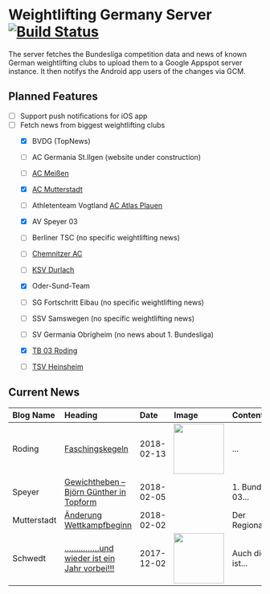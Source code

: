 # Weightlifting Germany Server [![Build Status](https://travis-ci.org/WGierke/weightlifting_germany_server.svg?branch=master)](https://travis-ci.org/WGierke/weightlifting_germany_server)

The server fetches the Bundesliga competition data and news of known German weightlifting clubs to upload them to a Google Appspot server instance.
It then notifys the Android app users of the changes via GCM.

## Planned Features
- [ ] Support push notifications for iOS app  
- [ ] Fetch news from biggest weightlifting clubs
    - [X] BVDG (TopNews)
    - [ ] AC Germania St.Ilgen (website under construction)
    - [ ] [AC Meißen](http://www.ac-meissen.de/index.php?start=1)
    - [X] [AC Mutterstadt](http://www.ac-mutterstadt.de/index.php?start=1)
    - [ ] Athletenteam Vogtland [AC Atlas Plauen](https://acatlas.wordpress.com/)
    - [X] AV Speyer 03
    - [ ] Berliner TSC (no specific weightlifting news)
    - [ ] [Chemnitzer AC](http://chemnitzer-athletenclub.de/aktuelles/news/page/1/)
    - [ ] [KSV Durlach](http://ksvdurlach.de/news?page_n54=1)
    - [X] Oder-Sund-Team
    - [ ] SG Fortschritt Eibau (no specific weightlifting news)
    - [ ] SSV Samswegen (no specific weightlifting news)
    - [ ] SV Germania Obrigheim (no news about 1. Bundesliga)
    - [X] [TB 03 Roding](http://www.tb03-gewichtheben.de/page/1/)
    - [ ] [TSV Heinsheim](http://gewichtheben.tsv-heinsheim.de/index.php?start=1)


## Current News

| Blog Name   | Heading                                                                                                                         | Date       | Image                                                                                                                    | Content                 |
|:------------|:--------------------------------------------------------------------------------------------------------------------------------|:-----------|:-------------------------------------------------------------------------------------------------------------------------|:------------------------|
| Roding      | [Faschingskegeln](http://www.tb03-gewichtheben.de/2018/02/faschingskegeln-2/)                                                   | 2018-02-13 | <img src='http://www.tb03-gewichtheben.de/wp-content/uploads/2018/02/DSC07076.jpg' width='100px'/>                       | ...                     |
| Speyer      | [Gewichtheben – Björn Günther in Topform](http://www.av03-speyer.de/2018/02/gewichtheben-bjoern-guenther-in-topform/)           | 2018-02-05 |                                                                                                                          | 1. Bundesliga: AV 03... |
| Mutterstadt | [Änderung Wettkampfbeginn](http://www.ac-mutterstadt.de/index.php?start=0&heading=4dee9db9af09719124ab6533f1ea20cb1517526000.0) | 2018-02-02 |                                                                                                                          | Der Regionalligawett... |
| Schwedt     | [……………und wieder ist ein Jahr vorbei!!!](http://gewichtheben.blauweiss65-schwedt.de/?p=7676)                                    | 2017-12-02 | <img src='http://gewichtheben.blauweiss65-schwedt.de/wp-content/uploads/2017/08/GW-Logo-neu-300x148.jpg' width='100px'/> | Auch dieses Jahr ist... |